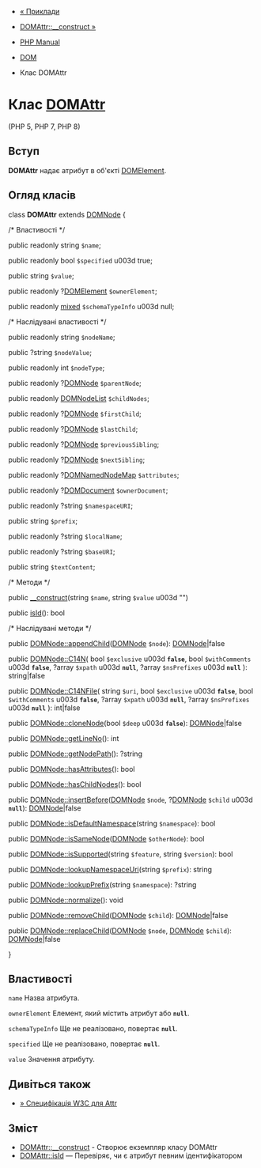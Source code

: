- [« Приклади](dom.examples.md)
- [DOMAttr::\_\_construct »](domattr.construct.md)

- [PHP Manual](index.md)
- [DOM](book.dom.md)
- Клас DOMAttr

# Клас [DOMAttr](class.domattr.md)

(PHP 5, PHP 7, PHP 8)

## Вступ

**DOMAttr** надає атрибут в об'єкті
[DOMElement](class.domelement.md).

## Огляд класів

class **DOMAttr** extends [DOMNode](class.domnode.md) {

/\* Властивості \*/

public readonly string `$name`;

public readonly bool `$specified` u003d true;

public string `$value`;

public readonly ?[DOMElement](class.domelement.md) `$ownerElement`;

public readonly
[mixed](language.types.declarations.md#language.types.declarations.mixed)
`$schemaTypeInfo` u003d null;

/\* Наслідувані властивості \*/

public readonly string `$nodeName`;

public ?string `$nodeValue`;

public readonly int `$nodeType`;

public readonly ?[DOMNode](class.domnode.md) `$parentNode`;

public readonly [DOMNodeList](class.domnodelist.md) `$childNodes`;

public readonly ?[DOMNode](class.domnode.md) `$firstChild`;

public readonly ?[DOMNode](class.domnode.md) `$lastChild`;

public readonly ?[DOMNode](class.domnode.md) `$previousSibling`;

public readonly ?[DOMNode](class.domnode.md) `$nextSibling`;

public readonly ?[DOMNamedNodeMap](class.domnamednodemap.md)
`$attributes`;

public readonly ?[DOMDocument](class.domdocument.md) `$ownerDocument`;

public readonly ?string `$namespaceURI`;

public string `$prefix`;

public readonly ?string `$localName`;

public readonly ?string `$baseURI`;

public string `$textContent`;

/\* Методи \*/

public [\_\_construct](domattr.construct.md)(string `$name`, string
`$value` u003d "")

public [isId](domattr.isid.md)(): bool

/\* Наслідувані методи \*/

public
[DOMNode::appendChild](domnode.appendchild.md)([DOMNode](class.domnode.md)
`$node`): [DOMNode](class.domnode.md)\|false

public [DOMNode::C14N](domnode.c14n.md)(
bool `$exclusive` u003d **`false`**,
bool `$withComments` u003d **`false`**,
?array `$xpath` u003d **`null`**,
?array `$nsPrefixes` u003d **`null`**
): string\|false

public [DOMNode::C14NFile](domnode.c14nfile.md)(
string `$uri`,
bool `$exclusive` u003d **`false`**,
bool `$withComments` u003d **`false`**,
?array `$xpath` u003d **`null`**,
?array `$nsPrefixes` u003d **`null`**
): int\|false

public [DOMNode::cloneNode](domnode.clonenode.md)(bool `$deep` u003d
**`false`**): [DOMNode](class.domnode.md)\|false

public [DOMNode::getLineNo](domnode.getlineno.md)(): int

public [DOMNode::getNodePath](domnode.getnodepath.md)(): ?string

public [DOMNode::hasAttributes](domnode.hasattributes.md)(): bool

public [DOMNode::hasChildNodes](domnode.haschildnodes.md)(): bool

public
[DOMNode::insertBefore](domnode.insertbefore.md)([DOMNode](class.domnode.md)
`$node`, ?[DOMNode](class.domnode.md) `$child` u003d **`null`**):
[DOMNode](class.domnode.md)\|false

public
[DOMNode::isDefaultNamespace](domnode.isdefaultnamespace.md)(string
`$namespace`): bool

public
[DOMNode::isSameNode](domnode.issamenode.md)([DOMNode](class.domnode.md)
`$otherNode`): bool

public [DOMNode::isSupported](domnode.issupported.md)(string
`$feature`, string `$version`): bool

public
[DOMNode::lookupNamespaceUri](domnode.lookupnamespaceuri.md)(string
`$prefix`): string

public [DOMNode::lookupPrefix](domnode.lookupprefix.md)(string
`$namespace`): ?string

public [DOMNode::normalize](domnode.normalize.md)(): void

public
[DOMNode::removeChild](domnode.removechild.md)([DOMNode](class.domnode.md)
`$child`): [DOMNode](class.domnode.md)\|false

public
[DOMNode::replaceChild](domnode.replacechild.md)([DOMNode](class.domnode.md)
`$node`, [DOMNode](class.domnode.md) `$child`):
[DOMNode](class.domnode.md)\|false

}

## Властивості

`name`
Назва атрибута.

`ownerElement`
Елемент, який містить атрибут або **`null`**.

`schemaTypeInfo`
Ще не реалізовано, повертає **`null`**.

`specified`
Ще не реалізовано, повертає **`null`**.

`value`
Значення атрибуту.

## Дивіться також

- [» Специфікація W3C для Attr](http://www.w3.org/TR/2003/WD-DOM-Level-3-Core-20030226/DOM3-Core.md#core-ID-637646024)

## Зміст

- [DOMAttr::\_\_construct](domattr.construct.md) - Створює екземпляр
класу DOMAttr
- [DOMAttr::isId](domattr.isid.md) — Перевіряє, чи є атрибут
певним ідентифікатором
